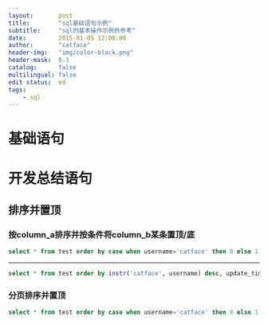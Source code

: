```yaml
---
layout:       post
title:        "sql基础语句示例"
subtitle:     "sql的基本操作示例供参考"
date:         2015-01-05 12:00:00
author:       "catface"
header-img:   "img/color-black.png"
header-mask:  0.3
catalog:      false
multilingual: false
edit status:  ed
tags:
    - sql
---
```


# 基础语句

# 开发总结语句

## 排序并置顶

### 按column_a排序并按条件将column_b某条置顶/底

```sql
select * from test order by case when username='catface' then 0 else 1 end, update_time asc;
```

---

```sql
select * from test order by instr('catface', username) desc, update_time asc;
```

### 分页排序并置顶

```sql
select * from test order by case when username='catface' then 0 else 1 end, update_time desc limit 2 offset 2;
```
